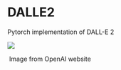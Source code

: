 # DALLE2
Pytorch implementation of DALL-E 2



<img src="/Users/adham/Desktop/repo/DALLE2/images/dalle2.png" style="zoom:100%;" />

​							Image from OpenAI website
